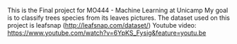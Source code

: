 This is the Final project for MO444 - Machine Learning at Unicamp
My goal is to classify trees species from its leaves pictures.
The dataset used on this project is leafsnap (http://leafsnap.com/dataset/)
Youtube video: https://www.youtube.com/watch?v=6YpKS_Fysig&feature=youtu.be
